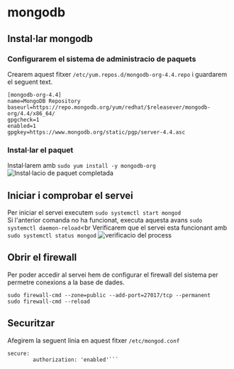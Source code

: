 # mongodb
## Instal·lar mongodb
### Configurarem el sistema de administracio de paquets
Crearem aquest fitxer ```/etc/yum.repos.d/mongodb-org-4.4.repo``` i guardarem el seguent text.
```
[mongodb-org-4.4]
name=MongoDB Repository
baseurl=https://repo.mongodb.org/yum/redhat/$releasever/mongodb-org/4.4/x86_64/
gpgcheck=1
enabled=1
gpgkey=https://www.mongodb.org/static/pgp/server-4.4.asc
```
### Instal·lar el paquet
Instal·larem amb ```sudo yum install -y mongodb-org```<br>
![Instal·lacio de paquet completada](https://i.imgur.com/4fBkd9m.png)

## Iniciar i comprobar el servei
Per iniciar el servei executem ```sudo systemctl start mongod```<br>
Si l'anterior comanda no ha funcionat, executa aquesta avans ```sudo systemctl daemon-reload```<br
Verificarem que el servei esta funcionant amb ```sudo systemctl status mongod```
![verificacio del process](https://i.imgur.com/xQtsehW.png)
## Obrir el firewall
Per poder accedir al servei hem de configurar el firewall del sistema per permetre conexions a la base de dades.
```
sudo firewall-cmd --zone=public --add-port=27017/tcp --permanent
sudo firewall-cmd --reload
```
## Securitzar
Afegirem la seguent linia en aquest fitxer ```/etc/mongod.conf```
```
secure:
        authorization: 'enabled'```

